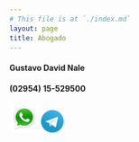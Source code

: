 ```yaml
---
# This file is at `./index.md`
layout: page
title: Abogado
---
```

#### Gustavo David Nale

#### (02954) 15-529500  


[![](/images/whatsapp.png)](https://wa.me/5492954529500/)
[![](/images/telegram.png)](https://t.me/gustavo_ok/)
